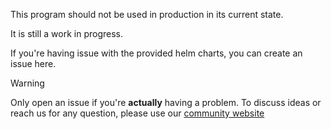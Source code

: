 This program should not be used in production in its current state.

It is still a work in progress.

If you're having issue with the provided helm charts, you can create an issue here.

> [!WARNING]
> Only open an issue if you're **actually** having a problem.
> To discuss ideas or reach us for any question, please use our [community website](https://community.tenzu.net)